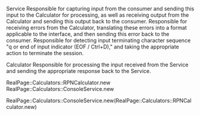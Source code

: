 


Service 
Responsible for capturing input from the consumer and sending this input to the Calculator for processing, as well as receiving output from the Calculator and sending this output back to the consumer.
Responsible for receiving errors from the Calculator, translating these errors into a format applicable to the interface, and then sending this error back to the consumer.
Responsible for detecting input terminating character sequence "q or end of input indicator (EOF / Ctrl+D)," and taking the appropriate action to terminate the session.


Calculator
Responsible for processing the input received from the Service and sending the appropriate response back to the Service.


RealPage::Calculators::RPNCalculator.new RealPage::Calculators::ConsoleService.new



RealPage::Calculators::ConsoleService.new(RealPage::Calculators::RPNCalculator.new)